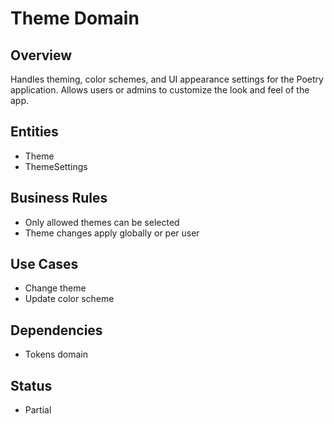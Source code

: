 # Theme Domain

## Overview
Handles theming, color schemes, and UI appearance settings for the Poetry application. Allows users or admins to customize the look and feel of the app.

## Entities
- Theme
- ThemeSettings

## Business Rules
- Only allowed themes can be selected
- Theme changes apply globally or per user

## Use Cases
- Change theme
- Update color scheme

## Dependencies
- Tokens domain

## Status
- Partial
